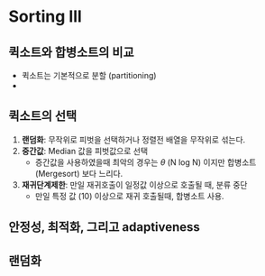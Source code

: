 # Sorting lll 

## 퀵소트와 합병소트의 비교
- 퀵소트는 기본적으로 분할 (partitioning)
- 
## 퀵소트의 선택
1. **랜덤화**: 무작위로 피벗을 선택하거나 정렬전 배열을 무작위로 섞는다.
2. **중간값**: Median 값을 피벗값으로 선택
	- 증간값을 사용하였을때 최악의 경우는 $\theta$ (N log N) 이지만 합병소트 (Mergesort) 보다 느리다.
3. **재귀단계제한**: 만일 재귀호출이 일정값 이상으로 호출될 때, 분류 중단
	- 만일 특정 값 (10) 이상으로 재귀 호출될때, 합병소트 사용.

## 안정성, 최적화, 그리고  adaptiveness

## 랜덤화

